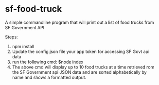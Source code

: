 # sf-food-truck
A simple commandline program that will print out a list of food trucks from SF Government API

Steps:
1. npm install
2. Update the config.json file your app token for accessing SF Govt api data
3. run the following cmd: 
    $node index
4. The above cmd will display up to 10 food trucks at a time retrieved rom the SF Government api JSON data and are sorted alphabetically  by name and shows a formatted output.
